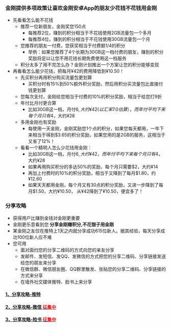 ### 金刚提供多项政策让喜欢金刚安卓App的朋友少花钱不花钱用金刚
- 先看看怎么能不花钱
  - 推荐一位新朋友，金刚奖您150点
    - 每推荐2位，赚到的积分相当于不花钱使用2GB流量包一个多月
    - 每推荐4位，赚到的积分相当于不花钱使用30GB流量包一个月
  - 您推荐的朋友一付费，您获奖相当于付费额1/4的积分
    - 举例：如果您推荐了4个长期为30GB这一档付费的朋友，赚到的积分奖励将足以让您不用花钱长期免费使用这一档服务
  - 积分太多了用不完怎么办？金刚计划推出一个方案让您的积分能够变现
- 再看看怎么能少花钱，把每月¥42的费用降低到¥10.50！
  - 先买积分再用积分购买流量包更划算
    - 买积分时有15%到50%额外积分奖励，然后用积分买流量包比直接付钱更划算
  - 您每次支付，金刚给您相当于付费的10%的积分奖励，相当于给您打9折
  - 年付比月付更合算
    - 比如30GB这一档，月付$6, 大约¥42(以汇率7.0估算），而年付平均下来每个月只有$4，大约¥28
  - 多用金刚也有奖励
    - 每使用一天金刚，金刚奖励您1个点的积分，如果您每天都用，一年下来相当于得到$3.65的积分奖励，如果您用的是2GB的服务，这相当于又省了12%！
  - 看看一个精明人怎么少花钱用金刚：
    - 比如30GB这一档，月付$6, 大约¥42，而年付平均下来每个月只有$4，大约¥28
    - 如果再用购买积分的多达50%的奖励，每个月只需要$2，大约¥14
    - 再加上付费时的10%的积分奖励，相当于又降到了每月$1.80，约¥12.60
    - 如果天天都用金刚，每个月又有30点的积分奖励，又进一步降到了每月$1.50，大约¥10.50， 从¥42降到了¥10.50，便宜多了！
       
    
### 分享攻略
- 获得用户比赚到金钱对金刚更重要
- 金刚更乐意看到您<strong> 分享金刚赚积分,不花银子用金刚</strong>
- 某金刚之友仅在推特上1天之内就分享成功615位新人。据其经验，每天分享成功100位新人应不难
- 您可用
  - 面对面扫您的分享二维码的方式向您的亲友分享
  - 发邮件、发短信、发QQ、发微信的方式把您的分享二维码、分享链接发送给您的朋友来分享
  - 在微信群、微信朋友圈、QQ群里散发、张贴您的分享二维码、分享链接的方式来分享
  - 在墙外社交媒体推特、脸书上来分享

#### [1、分享攻略-推特](https://a2zitpro.github.io/web/LadderMust/Help/KKShareStrategyOnTwitter/KKShareStrategyOnTwitter)
#### [2、分享攻略-微信 <font color='Red'>征集中</font>]()
#### [3、分享攻略-险书 <font color='Red'>征集中</font>]()

